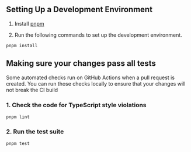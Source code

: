 ## Setting Up a Development Environment

1. Install [pnpm](https://pnpm.io/)

2. Run the following commands to set up the development environment.

```
pnpm install
```

## Making sure your changes pass all tests

Some automated checks run on GitHub Actions when a pull request is created.
You can run those checks locally to ensure that your changes will not break the CI build

### 1. Check the code for TypeScript style violations

```
pnpm lint
```

### 2. Run the test suite
```
pnpm test
```
